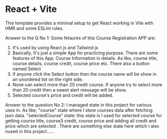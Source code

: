 # React + Vite

This template provides a minimal setup to get React working in Vite with HMR and some ESLint rules.

Answer to the Q No 1:  Some fetaures of this Course Registration APP are:
1. It's used by using React js and Tailwind js
2. Basically, It's just a simple App for practicing purpose. There are some features of this App. Course Information in details. As like, course title, course details, course credit, course price etc. There also a button named Select
3. If anyone click the Select button then the course name will be show in an unordered list on the right side.
4.  None can select more than 20 credit course. If anyone try to select more than 20 credit then a sweet alert message will be show.
5.  Selected course's price and credit will be added.


Answer to the question No 2:
I managed state in this project for various uses in. As like, "course" state where I store courses data after fetching json data. "selectedCourse" state: this state is I used for selected course for getting course title, course3 credit, course price and adding all credit and price which are selected . There are something else state here which I also nused in this project......


